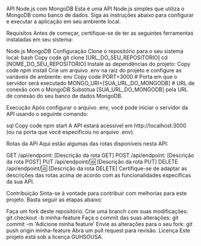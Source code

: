 API Node.js com MongoDB
Esta é uma API Node.js simples que utiliza o MongoDB como banco de dados. Siga as instruções abaixo para configurar e executar a aplicação em seu ambiente local.

Requisitos
Antes de começar, certifique-se de ter as seguintes ferramentas instaladas em seu sistema:

Node.js
MongoDB
Configuração
Clone o repositório para o seu sistema local:
bash
Copy code
git clone [URL_DO_SEU_REPOSITORIO]
cd [NOME_DO_SEU_REPOSITORIO]
Instale as dependências do projeto:
Copy code
npm install
Crie um arquivo .env na raiz do projeto e configure as variáveis de ambiente:
env
Copy code
PORT=3000        # Porta em que o servidor será executado
MONGO_URI=[SUA_URL_DO_MONGODB]  # URL de conexão com o MongoDB
Substitua [SUA_URL_DO_MONGODB] pela URL de conexão do seu banco de dados MongoDB.

Execução
Após configurar o arquivo .env, você pode iniciar o servidor da API usando o seguinte comando:

sql
Copy code
npm start
A API estará acessível em http://localhost:3000 (ou na porta que você especificou no arquivo .env).

Rotas da API
Aqui estão algumas das rotas disponíveis nesta API:

GET /api/endpoint: [Descrição da rota GET]
POST /api/endpoint: [Descrição da rota POST]
PUT /api/endpoint/:id: [Descrição da rota PUT]
DELETE /api/endpoint/:id: [Descrição da rota DELETE]
Certifique-se de adaptar as descrições das rotas acima de acordo com as funcionalidades específicas da sua API.

Contribuição
Sinta-se à vontade para contribuir com melhorias para este projeto. Basta seguir as etapas abaixo:

Faça um fork deste repositório.
Crie uma branch com suas modificações: git checkout -b minha-feature
Faça o commit das suas alterações: git commit -m 'Adicione minha feature'
Envie as alterações para o seu fork: git push origin minha-feature
Abra um pull request para revisão.
Licença
Este projeto está sob a licença GUHSOUSA.